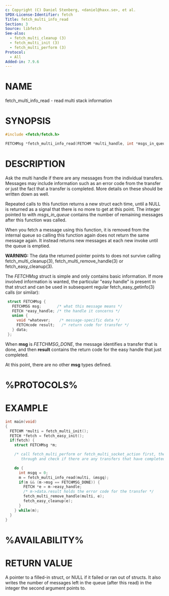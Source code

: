 ```yaml
---
c: Copyright (C) Daniel Stenberg, <daniel@haxx.se>, et al.
SPDX-License-Identifier: fetch
Title: fetch_multi_info_read
Section: 3
Source: libfetch
See-also:
  - fetch_multi_cleanup (3)
  - fetch_multi_init (3)
  - fetch_multi_perform (3)
Protocol:
  - All
Added-in: 7.9.6
---
```


# NAME

fetch_multi_info_read - read multi stack information

# SYNOPSIS

~~~c
#include <fetch/fetch.h>

FETCHMsg *fetch_multi_info_read(FETCHM *multi_handle, int *msgs_in_queue);
~~~

# DESCRIPTION

Ask the multi handle if there are any messages from the individual
transfers. Messages may include information such as an error code from the
transfer or just the fact that a transfer is completed. More details on these
should be written down as well.

Repeated calls to this function returns a new struct each time, until a NULL
is returned as a signal that there is no more to get at this point. The
integer pointed to with *msgs_in_queue* contains the number of remaining
messages after this function was called.

When you fetch a message using this function, it is removed from the internal
queue so calling this function again does not return the same message
again. It instead returns new messages at each new invoke until the queue is
emptied.

**WARNING:** The data the returned pointer points to does not survive
calling fetch_multi_cleanup(3), fetch_multi_remove_handle(3) or
fetch_easy_cleanup(3).

The *FETCHMsg* struct is simple and only contains basic information. If
more involved information is wanted, the particular "easy handle" is present
in that struct and can be used in subsequent regular
fetch_easy_getinfo(3) calls (or similar):

~~~c
 struct FETCHMsg {
   FETCHMSG msg;       /* what this message means */
   FETCH *easy_handle; /* the handle it concerns */
   union {
     void *whatever;    /* message-specific data */
     FETCHcode result;   /* return code for transfer */
   } data;
 };
~~~
When **msg** is *FETCHMSG_DONE*, the message identifies a transfer that
is done, and then **result** contains the return code for the easy handle
that just completed.

At this point, there are no other **msg** types defined.

# %PROTOCOLS%

# EXAMPLE

~~~c
int main(void)
{
  FETCHM *multi = fetch_multi_init();
  FETCH *fetch = fetch_easy_init();
  if(fetch) {
    struct FETCHMsg *m;

    /* call fetch_multi_perform or fetch_multi_socket_action first, then loop
       through and check if there are any transfers that have completed */

    do {
      int msgq = 0;
      m = fetch_multi_info_read(multi, &msgq);
      if(m && (m->msg == FETCHMSG_DONE)) {
        FETCH *e = m->easy_handle;
        /* m->data.result holds the error code for the transfer */
        fetch_multi_remove_handle(multi, e);
        fetch_easy_cleanup(e);
      }
    } while(m);
  }
}
~~~

# %AVAILABILITY%

# RETURN VALUE

A pointer to a filled-in struct, or NULL if it failed or ran out of structs.
It also writes the number of messages left in the queue (after this read) in
the integer the second argument points to.
